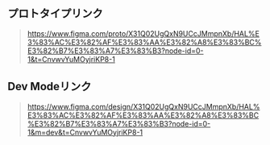 ## プロトタイプリンク
> https://www.figma.com/proto/X31Q02UgQxN9UCcJMmpnXb/HAL%E3%83%AC%E3%82%AF%E3%83%AA%E3%82%A8%E3%83%BC%E3%82%B7%E3%83%A7%E3%83%B3?node-id=0-1&t=CnvwvYuMOyjriKP8-1

## Dev Modeリンク
> https://www.figma.com/design/X31Q02UgQxN9UCcJMmpnXb/HAL%E3%83%AC%E3%82%AF%E3%83%AA%E3%82%A8%E3%83%BC%E3%82%B7%E3%83%A7%E3%83%B3?node-id=0-1&m=dev&t=CnvwvYuMOyjriKP8-1